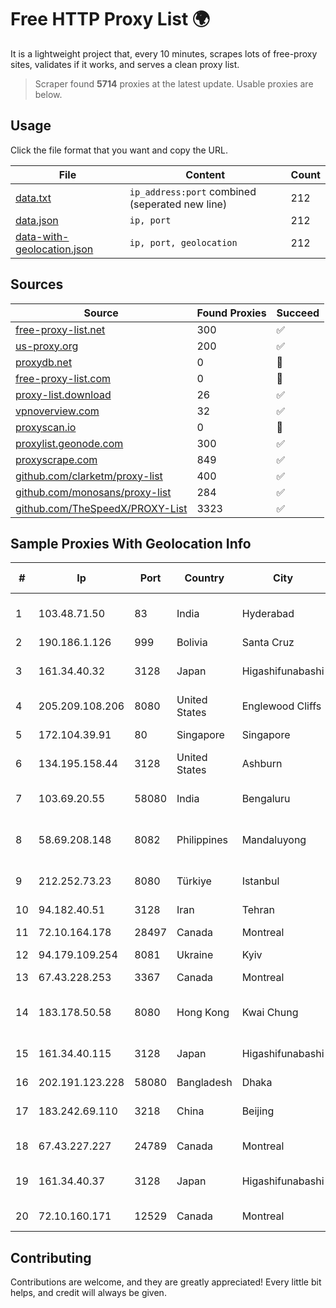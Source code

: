 
# Free HTTP Proxy List 🌍

It is a lightweight project that, every 10 minutes, scrapes lots of free-proxy sites, validates if it works, and serves a clean proxy list.


> Scraper found **5714** proxies at the latest update. Usable proxies are below.

## Usage

Click the file format that you want and copy the URL.


|File|Content|Count|
|----|-------|-----|
|[data.txt](https://raw.githubusercontent.com/themiralay/Proxy-List-World/master/data.txt)|`ip_address:port` combined (seperated new line)|212|
|[data.json](https://raw.githubusercontent.com/themiralay/Proxy-List-World/master/data.json)|`ip, port`|212|
|[data-with-geolocation.json](https://raw.githubusercontent.com/themiralay/Proxy-List-World/master/data-with-geolocation.json)|`ip, port, geolocation`|212|

## Sources

|Source|Found Proxies|Succeed|
|------|-------------|-------|
|[free-proxy-list.net](https://free-proxy-list.net)|300|✅|
|[us-proxy.org](https://www.us-proxy.org)|200|✅|
|[proxydb.net](http://proxydb.net)|0|🚫|
|[free-proxy-list.com](https://free-proxy-list.com/?page=&port=&type%5B%5D=http&type%5B%5D=https&up_time=0&search=Search)|0|🚫|
|[proxy-list.download](https://www.proxy-list.download/HTTP)|26|✅|
|[vpnoverview.com](https://vpnoverview.com/privacy/anonymous-browsing/free-proxy-servers)|32|✅|
|[proxyscan.io](https://www.proxyscan.io)|0|🚫|
|[proxylist.geonode.com](https://proxylist.geonode.com/api/proxy-list?limit=300&page=1&sort_by=lastChecked&sort_type=desc&protocols=http,https)|300|✅|
|[proxyscrape.com](https://api.proxyscrape.com/v2/?request=displayproxies&protocol=http&timeout=10000&country=all&ssl=all&anonymity=all)|849|✅|
|[github.com/clarketm/proxy-list](https://raw.githubusercontent.com/clarketm/proxy-list/master/proxy-list-raw.txt)|400|✅|
|[github.com/monosans/proxy-list](https://raw.githubusercontent.com/monosans/proxy-list/main/proxies/http.txt)|284|✅|
|[github.com/TheSpeedX/PROXY-List](https://raw.githubusercontent.com/TheSpeedX/PROXY-List/master/http.txt)|3323|✅|


## Sample Proxies With Geolocation Info

|#|Ip|Port|Country|City|Internet Service Provider|
|-|--|----|-------|----|-------------------------|
|1|103.48.71.50|83|India|Hyderabad|Country Online Services PVT LTD|
|2|190.186.1.126|999|Bolivia|Santa Cruz|Cotas Ltda.|
|3|161.34.40.32|3128|Japan|Higashifunabashi|NTT PC Communications, Inc.|
|4|205.209.108.206|8080|United States|Englewood Cliffs|Interserver, Inc|
|5|172.104.39.91|80|Singapore|Singapore|Akamai Technologies|
|6|134.195.158.44|3128|United States|Ashburn|AB E-Commerce|
|7|103.69.20.55|58080|India|Bengaluru|Allnet Broadband Network PVT LTD|
|8|58.69.208.148|8082|Philippines|Mandaluyong|Philippine Long Distance Telephone Co.|
|9|212.252.73.23|8080|Türkiye|Istanbul|Superonline Iletisim Hizmetleri A.S.|
|10|94.182.40.51|3128|Iran|Tehran|Aria Shatel PJSC|
|11|72.10.164.178|28497|Canada|Montreal|GloboTech Communications|
|12|94.179.109.254|8081|Ukraine|Kyiv|UKRTELECOM|
|13|67.43.228.253|3367|Canada|Montreal|GloboTech Communications|
|14|183.178.50.58|8080|Hong Kong|Kwai Chung|Hong Kong Broadband Network Ltd|
|15|161.34.40.115|3128|Japan|Higashifunabashi|NTT PC Communications, Inc.|
|16|202.191.123.228|58080|Bangladesh|Dhaka|BIJOY|
|17|183.242.69.110|3218|China|Beijing|China Mobile Communications Corporation|
|18|67.43.227.227|24789|Canada|Montreal|GloboTech Communications|
|19|161.34.40.37|3128|Japan|Higashifunabashi|NTT PC Communications, Inc.|
|20|72.10.160.171|12529|Canada|Montreal|GloboTech Communications|



## Contributing

Contributions are welcome, and they are greatly appreciated! Every
little bit helps, and credit will always be given.

